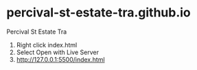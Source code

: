 # percival-st-estate-tra.github.io

Percival St Estate Tra

1. Right click index.html
2. Select Open with Live Server
3. http://127.0.0.1:5500/index.html
